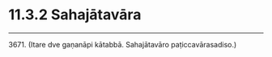 

# 11.3.2 Sahajātavāra




---

3671\. (Itare dve gaṇanāpi kātabbā. Sahajātavāro paṭiccavārasadiso.)





